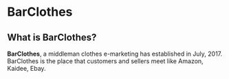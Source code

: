 # BarClothes

## What is __BarClothes__?

__BarClothes__, a middleman clothes e-marketing has established in July, 2017. BarClothes is the place that customers and sellers meet like Amazon, Kaidee, Ebay.